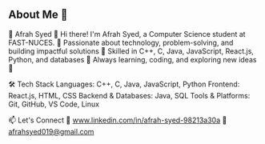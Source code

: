 ## About Me 👋
🚀 Afrah Syed
👋 Hi there! I'm Afrah Syed, a Computer Science student at FAST-NUCES.
🔹 Passionate about technology, problem-solving, and building impactful solutions
🔹 Skilled in C++, C, Java, JavaScript, React.js, Python, and databases
🔹 Always learning, coding, and exploring new ideas 🚀

🛠 Tech Stack
Languages: C++, C, Java, JavaScript, Python
Frontend: React.js, HTML, CSS
Backend & Databases: Java, SQL
Tools & Platforms: Git, GitHub, VS Code, Linux

📫 Let's Connect
💼 www.linkedin.com/in/afrah-syed-98213a30a
📧 afrahsyed019@gmail.com



